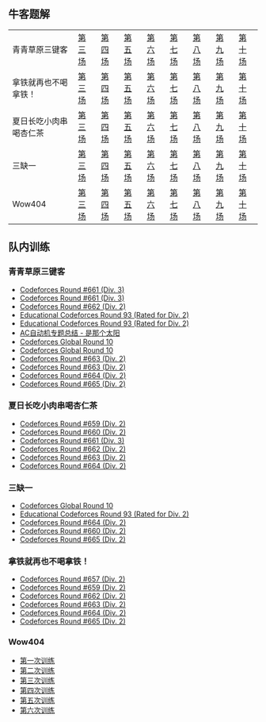 ## 牛客题解
||||||||||
|----|----|----|----|----|---|---|---|---|
|青青草原三键客|[第三场](https://github.com/LyuLumos/CUC_ACM_2020-Summary-during-Summer-Training/blob/%E9%9D%92%E9%9D%92%E8%8D%89%E5%8E%9F%E4%B8%89%E9%94%AE%E5%AE%A2/%E7%AC%AC%E4%B8%89%E5%9C%BA.md) | [第四场](https://github.com/LyuLumos/CUC_ACM_2020-Summary-during-Summer-Training/blob/%E9%9D%92%E9%9D%92%E8%8D%89%E5%8E%9F%E4%B8%89%E9%94%AE%E5%AE%A2/%E7%AC%AC%E5%9B%9B%E5%9C%BA.md) | [第五场](https://github.com/LyuLumos/CUC_ACM_2020-Summary-during-Summer-Training/blob/%E9%9D%92%E9%9D%92%E8%8D%89%E5%8E%9F%E4%B8%89%E9%94%AE%E5%AE%A2/%E7%AC%AC%E4%BA%94%E5%9C%BA.md) | [第六场](https://github.com/LyuLumos/CUC_ACM_2020-Summary-during-Summer-Training/blob/%E9%9D%92%E9%9D%92%E8%8D%89%E5%8E%9F%E4%B8%89%E9%94%AE%E5%AE%A2/%E7%AC%AC%E5%85%AD%E5%9C%BA.md) | [第七场](https://github.com/LyuLumos/CUC_ACM_2020-Summary-during-Summer-Training/blob/%E9%9D%92%E9%9D%92%E8%8D%89%E5%8E%9F%E4%B8%89%E9%94%AE%E5%AE%A2/%E7%AC%AC%E4%B8%83%E5%9C%BA.md) | [第八场](https://github.com/LyuLumos/CUC_ACM_2020-Summary-during-Summer-Training/blob/%E9%9D%92%E9%9D%92%E8%8D%89%E5%8E%9F%E4%B8%89%E9%94%AE%E5%AE%A2/%E7%AC%AC%E5%85%AB%E5%9C%BA.md) | [第九场](https://github.com/LyuLumos/CUC_ACM_2020-Summary-during-Summer-Training/blob/%E9%9D%92%E9%9D%92%E8%8D%89%E5%8E%9F%E4%B8%89%E9%94%AE%E5%AE%A2/%E7%AC%AC%E4%B9%9D%E5%9C%BA.md) | [第十场](https://github.com/LyuLumos/CUC_ACM_2020-Summary-during-Summer-Training/blob/%E9%9D%92%E9%9D%92%E8%8D%89%E5%8E%9F%E4%B8%89%E9%94%AE%E5%AE%A2/%E7%AC%AC%E5%8D%81%E5%9C%BA.md)
|拿铁就再也不喝拿铁！| [第三场](https://github.com/LyuLumos/CUC_ACM_2020-Summary-during-Summer-Training/blob/%E6%8B%BF%E9%93%81%E5%B0%B1%E5%86%8D%E4%B9%9F%E4%B8%8D%E5%96%9D%E6%8B%BF%E9%93%81%EF%BC%81/%E7%AC%AC%E4%B8%89%E5%9C%BA.md) | [第四场](https://github.com/LyuLumos/CUC_ACM_2020-Summary-during-Summer-Training/blob/%E6%8B%BF%E9%93%81%E5%B0%B1%E5%86%8D%E4%B9%9F%E4%B8%8D%E5%96%9D%E6%8B%BF%E9%93%81%EF%BC%81/%E7%AC%AC%E5%9B%9B%E5%9C%BA.md) | [第五场](https://github.com/LyuLumos/CUC_ACM_2020-Summary-during-Summer-Training/blob/%E6%8B%BF%E9%93%81%E5%B0%B1%E5%86%8D%E4%B9%9F%E4%B8%8D%E5%96%9D%E6%8B%BF%E9%93%81%EF%BC%81/%E7%AC%AC%E4%BA%94%E5%9C%BA.md) | [第六场](https://github.com/LyuLumos/CUC_ACM_2020-Summary-during-Summer-Training/blob/%E6%8B%BF%E9%93%81%E5%B0%B1%E5%86%8D%E4%B9%9F%E4%B8%8D%E5%96%9D%E6%8B%BF%E9%93%81%EF%BC%81/%E7%AC%AC%E5%85%AD%E5%9C%BA.md) | [第七场](https://github.com/LyuLumos/CUC_ACM_2020-Summary-during-Summer-Training/blob/%E6%8B%BF%E9%93%81%E5%B0%B1%E5%86%8D%E4%B9%9F%E4%B8%8D%E5%96%9D%E6%8B%BF%E9%93%81%EF%BC%81/%E7%AC%AC%E4%B8%83%E5%9C%BA.md) | [第八场](https://github.com/LyuLumos/CUC_ACM_2020-Summary-during-Summer-Training/blob/%E6%8B%BF%E9%93%81%E5%B0%B1%E5%86%8D%E4%B9%9F%E4%B8%8D%E5%96%9D%E6%8B%BF%E9%93%81%EF%BC%81/%E7%AC%AC%E5%85%AB%E5%9C%BA.md) | [第九场](https://github.com/LyuLumos/CUC_ACM_2020-Summary-during-Summer-Training/blob/%E6%8B%BF%E9%93%81%E5%B0%B1%E5%86%8D%E4%B9%9F%E4%B8%8D%E5%96%9D%E6%8B%BF%E9%93%81%EF%BC%81/%E7%AC%AC%E4%B9%9D%E5%9C%BA.md) | [第十场](https://github.com/LyuLumos/CUC_ACM_2020-Summary-during-Summer-Training/blob/%E6%8B%BF%E9%93%81%E5%B0%B1%E5%86%8D%E4%B9%9F%E4%B8%8D%E5%96%9D%E6%8B%BF%E9%93%81%EF%BC%81/%E7%AC%AC%E5%8D%81%E5%9C%BA.md)
|夏日长吃小肉串喝杏仁茶|[第三场](https://github.com/LyuLumos/CUC_ACM_2020-Summary-during-Summer-Training/blob/%E5%A4%8F%E6%97%A5%E9%95%BF%E5%90%83%E5%B0%8F%E8%82%89%E4%B8%B2%E5%96%9D%E6%9D%8F%E4%BB%81%E8%8C%B6/%E7%AC%AC%E4%B8%89%E5%9C%BA.md) | [第四场](https://github.com/LyuLumos/CUC_ACM_2020-Summary-during-Summer-Training/blob/%E5%A4%8F%E6%97%A5%E9%95%BF%E5%90%83%E5%B0%8F%E8%82%89%E4%B8%B2%E5%96%9D%E6%9D%8F%E4%BB%81%E8%8C%B6/%E7%AC%AC%E5%9B%9B%E5%9C%BA.md) |[第五场](https://github.com/LyuLumos/CUC_ACM_2020-Summary-during-Summer-Training/blob/%E5%A4%8F%E6%97%A5%E9%95%BF%E5%90%83%E5%B0%8F%E8%82%89%E4%B8%B2%E5%96%9D%E6%9D%8F%E4%BB%81%E8%8C%B6/%E7%AC%AC%E4%BA%94%E5%9C%BA.md) | [第六场](https://github.com/LyuLumos/CUC_ACM_2020-Summary-during-Summer-Training/blob/%E5%A4%8F%E6%97%A5%E9%95%BF%E5%90%83%E5%B0%8F%E8%82%89%E4%B8%B2%E5%96%9D%E6%9D%8F%E4%BB%81%E8%8C%B6/%E7%AC%AC%E5%85%AD%E5%9C%BA.md) | [第七场](https://github.com/LyuLumos/CUC_ACM_2020-Summary-during-Summer-Training/blob/%E5%A4%8F%E6%97%A5%E9%95%BF%E5%90%83%E5%B0%8F%E8%82%89%E4%B8%B2%E5%96%9D%E6%9D%8F%E4%BB%81%E8%8C%B6/%E7%AC%AC%E4%B8%83%E5%9C%BA.md) | [第八场](https://github.com/LyuLumos/CUC_ACM_2020-Summary-during-Summer-Training/blob/%E5%A4%8F%E6%97%A5%E9%95%BF%E5%90%83%E5%B0%8F%E8%82%89%E4%B8%B2%E5%96%9D%E6%9D%8F%E4%BB%81%E8%8C%B6/%E7%AC%AC%E5%85%AB%E5%9C%BA.md) | [第九场](https://github.com/LyuLumos/CUC_ACM_2020-Summary-during-Summer-Training/blob/%E5%A4%8F%E6%97%A5%E9%95%BF%E5%90%83%E5%B0%8F%E8%82%89%E4%B8%B2%E5%96%9D%E6%9D%8F%E4%BB%81%E8%8C%B6/%E7%AC%AC%E4%B9%9D%E5%9C%BA.md) | [第十场](https://github.com/LyuLumos/CUC_ACM_2020-Summary-during-Summer-Training/blob/%E5%A4%8F%E6%97%A5%E9%95%BF%E5%90%83%E5%B0%8F%E8%82%89%E4%B8%B2%E5%96%9D%E6%9D%8F%E4%BB%81%E8%8C%B6/%E7%AC%AC%E5%8D%81%E5%9C%BA.md)
|三缺一|[第三场](https://github.com/LyuLumos/CUC_ACM_2020-Summary-during-Summer-Training/blob/%E4%B8%89%E7%BC%BA%E4%B8%80/%E7%AC%AC%E4%B8%89%E5%9C%BA/2020%E7%89%9B%E5%AE%A2%E6%9A%91%E5%81%87%E5%A4%9A%E6%A0%A1%E8%AE%AD%E7%BB%83%E7%AC%AC%E4%B8%89%E5%9C%BA%E6%80%BB%E7%BB%93.md) | [第四场](https://github.com/LyuLumos/CUC_ACM_2020-Summary-during-Summer-Training/blob/%E4%B8%89%E7%BC%BA%E4%B8%80/%E7%AC%AC%E5%9B%9B%E5%9C%BA/2020%E7%89%9B%E5%AE%A2%E6%9A%91%E5%81%87%E5%A4%9A%E6%A0%A1%E8%AE%AD%E7%BB%83%E7%AC%AC%E5%9B%9B%E5%9C%BA%E6%80%BB%E7%BB%93.md) |[第五场](https://github.com/LyuLumos/CUC_ACM_2020-Summary-during-Summer-Training/blob/%E4%B8%89%E7%BC%BA%E4%B8%80/%E7%AC%AC%E4%BA%94%E5%9C%BA/2020%E6%9A%91%E5%81%87%E7%89%9B%E5%AE%A2%E5%A4%9A%E6%A0%A1%E8%AE%AD%E7%BB%83%E8%B5%9B%E7%AC%AC%E4%BA%94%E5%9C%BA.md) | [第六场](https://github.com/LyuLumos/CUC_ACM_2020-Summary-during-Summer-Training/blob/%E4%B8%89%E7%BC%BA%E4%B8%80/%E7%AC%AC%E5%85%AD%E5%9C%BA.md) | [第七场](https://github.com/LyuLumos/CUC_ACM_2020-Summary-during-Summer-Training/blob/%E4%B8%89%E7%BC%BA%E4%B8%80/%E7%AC%AC%E4%B8%83%E5%9C%BA.md) | [第八场](https://github.com/LyuLumos/CUC_ACM_2020-Summary-during-Summer-Training/blob/%E4%B8%89%E7%BC%BA%E4%B8%80/%E7%AC%AC%E5%85%AB%E5%9C%BA.md) | [第九场](https://github.com/LyuLumos/CUC_ACM_2020-Summary-during-Summer-Training/blob/%E4%B8%89%E7%BC%BA%E4%B8%80/%E7%AC%AC%E4%B9%9D%E5%9C%BA.md) | [第十场](https://github.com/LyuLumos/CUC_ACM_2020-Summary-during-Summer-Training/blob/%E4%B8%89%E7%BC%BA%E4%B8%80/%E7%AC%AC%E5%8D%81%E5%9C%BA.md)
|Wow404|[第三场](https://github.com/LyuLumos/CUC_ACM_2020-Summary-during-Summer-Training/blob/Wow404/%E7%AC%AC%E4%B8%89%E5%9C%BA.md) | [第四场](https://github.com/LyuLumos/CUC_ACM_2020-Summary-during-Summer-Training/blob/Wow404/%E7%AC%AC%E5%9B%9B%E5%9C%BA.md) |[第五场](https://github.com/LyuLumos/CUC_ACM_2020-Summary-during-Summer-Training/blob/Wow404/%E7%AC%AC%E4%BA%94%E5%9C%BA.md) | [第六场](https://github.com/LyuLumos/CUC_ACM_2020-Summary-during-Summer-Training/blob/Wow404/%E7%AC%AC%E5%85%AD%E5%9C%BA.md) | [第七场](https://github.com/LyuLumos/CUC_ACM_2020-Summary-during-Summer-Training/blob/Wow404/%E7%AC%AC%E4%B8%83%E5%9C%BA.md) | [第八场](https://github.com/LyuLumos/CUC_ACM_2020-Summary-during-Summer-Training/blob/Wow404/%E7%AC%AC%E5%85%AB%E5%9C%BA.md) | [第九场](https://github.com/LyuLumos/CUC_ACM_2020-Summary-during-Summer-Training/blob/Wow404/%E7%AC%AC%E4%B9%9D%E5%9C%BA.md) | [第十场](https://github.com/LyuLumos/CUC_ACM_2020-Summary-during-Summer-Training/blob/Wow404/%E7%AC%AC%E5%8D%81%E5%9C%BA.md)

## 队内训练
### 青青草原三键客
- [Codeforces Round #661 (Div. 3)](https://github.com/LyuLumos/CUC_ACM_2020-Summary-during-Summer-Training/blob/%E9%9D%92%E9%9D%92%E8%8D%89%E5%8E%9F%E4%B8%89%E9%94%AE%E5%AE%A2/cf661-div3.md)
- [Codeforces Round #661 (Div. 3)](https://github.com/LyuLumos/CUC_ACM_2020-Summary-during-Summer-Training/blob/%E9%9D%92%E9%9D%92%E8%8D%89%E5%8E%9F%E4%B8%89%E9%94%AE%E5%AE%A2/Codeforces%20Round%20%23661%20(Div.%203).md)
- [Codeforces Round #662 (Div. 2)](https://github.com/LyuLumos/CUC_ACM_2020-Summary-during-Summer-Training/blob/%E9%9D%92%E9%9D%92%E8%8D%89%E5%8E%9F%E4%B8%89%E9%94%AE%E5%AE%A2/cf662-div2.md)
- [Educational Codeforces Round 93 (Rated for Div. 2)](https://blog.csdn.net/weixin_43019377/article/details/108017062?utm_source=app)
- [Educational Codeforces Round 93 (Rated for Div. 2)](https://github.com/LyuLumos/CUC_ACM_2020-Summary-during-Summer-Training/blob/%E9%9D%92%E9%9D%92%E8%8D%89%E5%8E%9F%E4%B8%89%E9%94%AE%E5%AE%A2/Educational%20Codeforces%20Round%2093%20(Rated%20for%20Div.%202).md)
- [AC自动机专题总结 - 是那个太阳](https://blog.csdn.net/weixin_43019377/article/details/107981342)
- [Codeforces Global Round 10](https://github.com/LyuLumos/CUC_ACM_2020-Summary-during-Summer-Training/blob/%E9%9D%92%E9%9D%92%E8%8D%89%E5%8E%9F%E4%B8%89%E9%94%AE%E5%AE%A2/global_round10.md)
- [Codeforces Global Round 10](https://github.com/LyuLumos/CUC_ACM_2020-Summary-during-Summer-Training/blob/%E9%9D%92%E9%9D%92%E8%8D%89%E5%8E%9F%E4%B8%89%E9%94%AE%E5%AE%A2/Codeforces%20Global%20Round%2010.md)
- [Codeforces Round #663 (Div. 2)](https://github.com/LyuLumos/CUC_ACM_2020-Summary-during-Summer-Training/blob/%E9%9D%92%E9%9D%92%E8%8D%89%E5%8E%9F%E4%B8%89%E9%94%AE%E5%AE%A2/cf663-div2.md)
- [Codeforces Round #663 (Div. 2)](https://github.com/LyuLumos/CUC_ACM_2020-Summary-during-Summer-Training/blob/%E9%9D%92%E9%9D%92%E8%8D%89%E5%8E%9F%E4%B8%89%E9%94%AE%E5%AE%A2/Codeforces%20Round%20%23663%20(Div.%202).md)
- [Codeforces Round #664 (Div. 2)](https://github.com/LyuLumos/CUC_ACM_2020-Summary-during-Summer-Training/blob/%E9%9D%92%E9%9D%92%E8%8D%89%E5%8E%9F%E4%B8%89%E9%94%AE%E5%AE%A2/Codeforces%20Round%20%23664%20(Div.%202).md)
- [Codeforces Round #665 (Div. 2)](https://github.com/LyuLumos/CUC_ACM_2020-Summary-during-Summer-Training/blob/%E9%9D%92%E9%9D%92%E8%8D%89%E5%8E%9F%E4%B8%89%E9%94%AE%E5%AE%A2/Codeforces%20Round%20%23665%20(Div.%202).md)

### 夏日长吃小肉串喝杏仁茶
- [Codeforces Round #659 (Div. 2)](https://github.com/LyuLumos/CUC_ACM_2020-Summary-during-Summer-Training/blob/%E5%A4%8F%E6%97%A5%E9%95%BF%E5%90%83%E5%B0%8F%E8%82%89%E4%B8%B2%E5%96%9D%E6%9D%8F%E4%BB%81%E8%8C%B6/cf659-div2.md)
- [Codeforces Round #660 (Div. 2)](https://github.com/LyuLumos/CUC_ACM_2020-Summary-during-Summer-Training/blob/%E5%A4%8F%E6%97%A5%E9%95%BF%E5%90%83%E5%B0%8F%E8%82%89%E4%B8%B2%E5%96%9D%E6%9D%8F%E4%BB%81%E8%8C%B6/cf660-div2.md)
- [Codeforces Round #661 (Div. 3)](https://github.com/LyuLumos/CUC_ACM_2020-Summary-during-Summer-Training/blob/%E5%A4%8F%E6%97%A5%E9%95%BF%E5%90%83%E5%B0%8F%E8%82%89%E4%B8%B2%E5%96%9D%E6%9D%8F%E4%BB%81%E8%8C%B6/cf661-div3.md)
- [Codeforces Round #662 (Div. 2)](https://github.com/LyuLumos/CUC_ACM_2020-Summary-during-Summer-Training/blob/%E5%A4%8F%E6%97%A5%E9%95%BF%E5%90%83%E5%B0%8F%E8%82%89%E4%B8%B2%E5%96%9D%E6%9D%8F%E4%BB%81%E8%8C%B6/cf662-div2.md)
- [Codeforces Round #663 (Div. 2)](https://github.com/LyuLumos/CUC_ACM_2020-Summary-during-Summer-Training/blob/%E5%A4%8F%E6%97%A5%E9%95%BF%E5%90%83%E5%B0%8F%E8%82%89%E4%B8%B2%E5%96%9D%E6%9D%8F%E4%BB%81%E8%8C%B6/cf663-div2.md)
- [Codeforces Round #664 (Div. 2)](https://github.com/LyuLumos/CUC_ACM_2020-Summary-during-Summer-Training/blob/%E5%A4%8F%E6%97%A5%E9%95%BF%E5%90%83%E5%B0%8F%E8%82%89%E4%B8%B2%E5%96%9D%E6%9D%8F%E4%BB%81%E8%8C%B6/cf664-div2.md)


### 三缺一
- [Codeforces Global Round 10](https://github.com/LyuLumos/CUC_ACM_2020-Summary-during-Summer-Training/blob/%E4%B8%89%E7%BC%BA%E4%B8%80/CfGlobalRound10.md)
- [Educational Codeforces Round 93 (Rated for Div. 2)](https://github.com/LyuLumos/CUC_ACM_2020-Summary-during-Summer-Training/blob/%E4%B8%89%E7%BC%BA%E4%B8%80/Educationalcf93%E9%A2%98%E8%A7%A3.md)
- [Codeforces Round #664 (Div. 2)](https://github.com/LyuLumos/CUC_ACM_2020-Summary-during-Summer-Training/blob/%E4%B8%89%E7%BC%BA%E4%B8%80/cf664.md)
- [Codeforces Round #660 (Div. 2)](https://github.com/LyuLumos/CUC_ACM_2020-Summary-during-Summer-Training/blob/%E4%B8%89%E7%BC%BA%E4%B8%80/div2%20%23660.md)
- [Codeforces Round #665 (Div. 2)](https://github.com/LyuLumos/CUC_ACM_2020-Summary-during-Summer-Training/blob/%E4%B8%89%E7%BC%BA%E4%B8%80/div2%20%23665.md)

### 拿铁就再也不喝拿铁！
- [Codeforces Round #657 (Div. 2)](https://github.com/LyuLumos/CUC_ACM_2020-Summary-during-Summer-Training/blob/%E6%8B%BF%E9%93%81%E5%B0%B1%E5%86%8D%E4%B9%9F%E4%B8%8D%E5%96%9D%E6%8B%BF%E9%93%81%EF%BC%81/cf657.div2.md)
- [Codeforces Round #659 (Div. 2)](https://github.com/LyuLumos/CUC_ACM_2020-Summary-during-Summer-Training/blob/%E6%8B%BF%E9%93%81%E5%B0%B1%E5%86%8D%E4%B9%9F%E4%B8%8D%E5%96%9D%E6%8B%BF%E9%93%81%EF%BC%81/cf659.div2.md)
- [Codeforces Round #662 (Div. 2)](https://github.com/LyuLumos/CUC_ACM_2020-Summary-during-Summer-Training/blob/%E6%8B%BF%E9%93%81%E5%B0%B1%E5%86%8D%E4%B9%9F%E4%B8%8D%E5%96%9D%E6%8B%BF%E9%93%81%EF%BC%81/cf662.div2.md)
- [Codeforces Round #663 (Div. 2)](https://github.com/LyuLumos/CUC_ACM_2020-Summary-during-Summer-Training/blob/%E6%8B%BF%E9%93%81%E5%B0%B1%E5%86%8D%E4%B9%9F%E4%B8%8D%E5%96%9D%E6%8B%BF%E9%93%81%EF%BC%81/cf663.div2.md)
- [Codeforces Round #664 (Div. 2)](https://github.com/LyuLumos/CUC_ACM_2020-Summary-during-Summer-Training/blob/%E6%8B%BF%E9%93%81%E5%B0%B1%E5%86%8D%E4%B9%9F%E4%B8%8D%E5%96%9D%E6%8B%BF%E9%93%81%EF%BC%81/cf664.div2.md)
- [Codeforces Round #665 (Div. 2)](https://github.com/LyuLumos/CUC_ACM_2020-Summary-during-Summer-Training/blob/%E6%8B%BF%E9%93%81%E5%B0%B1%E5%86%8D%E4%B9%9F%E4%B8%8D%E5%96%9D%E6%8B%BF%E9%93%81%EF%BC%81/cf665.div2.md)

### Wow404
- [第一次训练](https://github.com/LyuLumos/CUC_ACM_2020-Summary-during-Summer-Training/blob/Wow404/%E7%AC%AC%E4%B8%80%E6%AC%A1%E8%AE%AD%E7%BB%83.md)
- [第二次训练](https://github.com/LyuLumos/CUC_ACM_2020-Summary-during-Summer-Training/blob/Wow404/%E7%AC%AC%E4%BA%8C%E6%AC%A1%E8%AE%AD%E7%BB%83.md)
- [第三次训练](https://github.com/LyuLumos/CUC_ACM_2020-Summary-during-Summer-Training/blob/Wow404/%E7%AC%AC%E4%B8%89%E6%AC%A1%E8%AE%AD%E7%BB%83.md)
- [第四次训练](https://github.com/LyuLumos/CUC_ACM_2020-Summary-during-Summer-Training/blob/Wow404/%E7%AC%AC%E5%9B%9B%E6%AC%A1%E8%AE%AD%E7%BB%83.md)
- [第五次训练](https://github.com/LyuLumos/CUC_ACM_2020-Summary-during-Summer-Training/blob/Wow404/%E7%AC%AC%E4%BA%94%E5%9C%BA%E8%AE%AD%E7%BB%83.md)
- [第六次训练](https://github.com/LyuLumos/CUC_ACM_2020-Summary-during-Summer-Training/blob/Wow404/%E7%AC%AC%E5%85%AD%E6%AC%A1%E8%AE%AD%E7%BB%83.md)